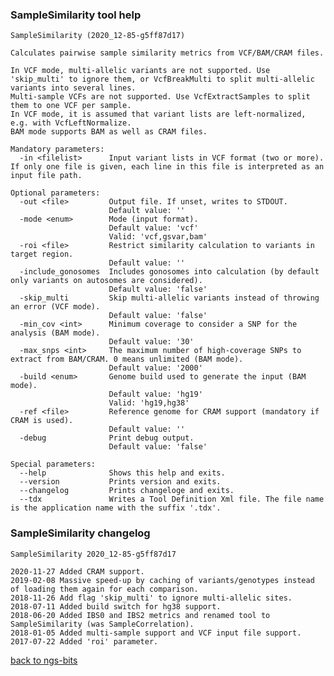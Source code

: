### SampleSimilarity tool help
	SampleSimilarity (2020_12-85-g5ff87d17)
	
	Calculates pairwise sample similarity metrics from VCF/BAM/CRAM files.
	
	In VCF mode, multi-allelic variants are not supported. Use 'skip_multi' to ignore them, or VcfBreakMulti to split multi-allelic variants into several lines.
	Multi-sample VCFs are not supported. Use VcfExtractSamples to split them to one VCF per sample.
	In VCF mode, it is assumed that variant lists are left-normalized, e.g. with VcfLeftNormalize.
	BAM mode supports BAM as well as CRAM files.
	
	Mandatory parameters:
	  -in <filelist>      Input variant lists in VCF format (two or more). If only one file is given, each line in this file is interpreted as an input file path.
	
	Optional parameters:
	  -out <file>         Output file. If unset, writes to STDOUT.
	                      Default value: ''
	  -mode <enum>        Mode (input format).
	                      Default value: 'vcf'
	                      Valid: 'vcf,gsvar,bam'
	  -roi <file>         Restrict similarity calculation to variants in target region.
	                      Default value: ''
	  -include_gonosomes  Includes gonosomes into calculation (by default only variants on autosomes are considered).
	                      Default value: 'false'
	  -skip_multi         Skip multi-allelic variants instead of throwing an error (VCF mode).
	                      Default value: 'false'
	  -min_cov <int>      Minimum coverage to consider a SNP for the analysis (BAM mode).
	                      Default value: '30'
	  -max_snps <int>     The maximum number of high-coverage SNPs to extract from BAM/CRAM. 0 means unlimited (BAM mode).
	                      Default value: '2000'
	  -build <enum>       Genome build used to generate the input (BAM mode).
	                      Default value: 'hg19'
	                      Valid: 'hg19,hg38'
	  -ref <file>         Reference genome for CRAM support (mandatory if CRAM is used).
	                      Default value: ''
	  -debug              Print debug output.
	                      Default value: 'false'
	
	Special parameters:
	  --help              Shows this help and exits.
	  --version           Prints version and exits.
	  --changelog         Prints changeloge and exits.
	  --tdx               Writes a Tool Definition Xml file. The file name is the application name with the suffix '.tdx'.
	
### SampleSimilarity changelog
	SampleSimilarity 2020_12-85-g5ff87d17
	
	2020-11-27 Added CRAM support.
	2019-02-08 Massive speed-up by caching of variants/genotypes instead of loading them again for each comparison.
	2018-11-26 Add flag 'skip_multi' to ignore multi-allelic sites.
	2018-07-11 Added build switch for hg38 support.
	2018-06-20 Added IBS0 and IBS2 metrics and renamed tool to SampleSimilarity (was SampleCorrelation).
	2018-01-05 Added multi-sample support and VCF input file support.
	2017-07-22 Added 'roi' parameter.
[back to ngs-bits](https://github.com/imgag/ngs-bits)